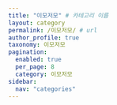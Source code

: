 ```yaml
---
title: "이모저모" # 카테고리 이름
layout: category
permalink: /이모저모/ # url
author_profile: true
taxonomy: 이모저모
pagination:
  enabled: true
  per_page: 8
  category: 이모저모
sidebar:
  nav: "categories"
---
```

